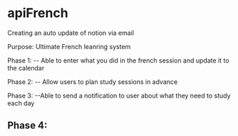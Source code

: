 # apiFrench
Creating an auto update of notion via email

Purpose: Ultimate French leanring system

Phase 1:
-- Able to enter what you did in the french session and update it to the calendar

Phase 2: 
-- Allow users to plan study sessions in advance

Phase 3:
--Able to send a notification to user about what they need to study each day 

Phase 4:
--
